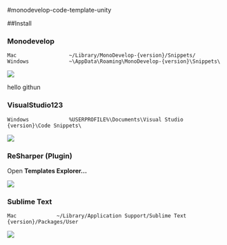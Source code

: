 #monodevelop-code-template-unity

##Install

### Monodevelop

```
Mac					~/Library/MonoDevelop-{version}/Snippets/
Windows				~\AppData\Roaming\MonoDevelop-{version}\Snippets\
```

![](https://dl.dropboxusercontent.com/u/153254465/screenshot/%E3%82%B9%E3%82%AF%E3%83%AA%E3%83%BC%E3%83%B3%E3%82%B7%E3%83%A7%E3%83%83%E3%83%88%202014-01-24%2014.10.42.png)

hello githun

### VisualStudio123

```
Windows				%USERPROFILE%\Documents\Visual Studio {version}\Code Snippets\
```

![](https://dl.dropboxusercontent.com/u/153254465/screenshot/%E3%82%B9%E3%82%AF%E3%83%AA%E3%83%BC%E3%83%B3%E3%82%B7%E3%83%A7%E3%83%83%E3%83%88%202014-05-08%2014.13.46.png)


### ReSharper (Plugin)

Open **Templates Explorer...**

![](https://dl.dropboxusercontent.com/u/153254465/screenshot/%E3%82%B9%E3%82%AF%E3%83%AA%E3%83%BC%E3%83%B3%E3%82%B7%E3%83%A7%E3%83%83%E3%83%88_2014-05-08_14_17_19.png)

### Sublime Text

```
Mac				~/Library/Application Support/Sublime Text {version}/Packages/User
```

![](https://dl.dropboxusercontent.com/u/153254465/screenshot2/ss%202014-12-07%2016.00.30.png)
